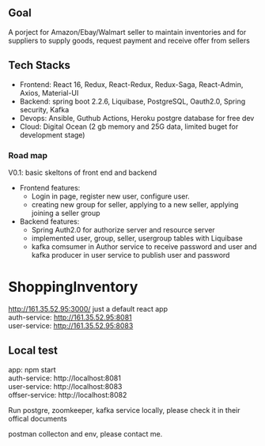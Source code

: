 ## Goal
A porject for Amazon/Ebay/Walmart seller to maintain inventories and for suppliers to supply goods, request payment and receive offer from sellers

## Tech Stacks
- Frontend: React 16, Redux, React-Redux, Redux-Saga, React-Admin, Axios, Material-UI
- Backend: spring boot 2.2.6, Liquibase, PostgreSQL, Oauth2.0, Spring security, Kafka 
- Devops: Ansible, Guthub Actions, Heroku postgre database for free dev
- Cloud: Digital Ocean (2 gb memory and 25G data, limited buget for development stage)

### Road map
V0.1:  basic skeltons of front end and backend
- Frontend features:
  - Login in page, register new user, configure user.
  - creating new group for seller, applying to a new seller, applying joining a seller group
- Backend features: 
   - Spring Auth2.0 for authorize server and resource server
   - implemented user, group, seller, usergroup tables with Liquibase 
   - kafka comsumer in Author service to receive password and user and kafka producer in user service to publish user and password
 


# ShoppingInventory


http://161.35.52.95:3000/ just a default react app <br/>
auth-service: http://161.35.52.95:8081<br/>
user-service: http://161.35.52.95:8083<br/>


## Local test
 app: npm start <br/>
 auth-service: http://localhost:8081<br/>
 user-service: http://localhost:8083<br/>
 offser-service: http://localhost:8082<br/>
 
 Run postgre, zoomkeeper, kafka service locally, please check it in their offical documents
 
 postman collecton and env, please contact me.
 
